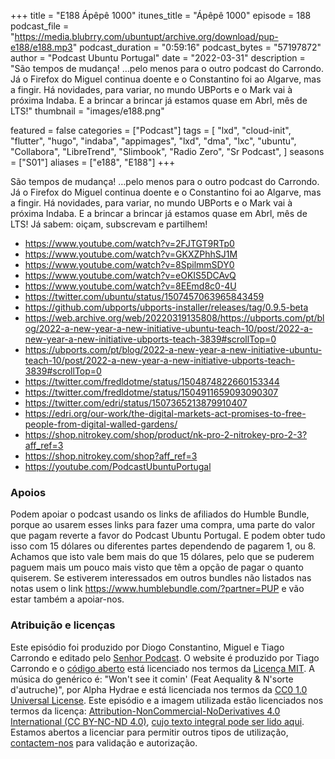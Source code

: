 +++
title = "E188 Ápêpê 1000"
itunes_title = "Ápêpê 1000"
episode = 188
podcast_file = "https://media.blubrry.com/ubuntupt/archive.org/download/pup-e188/e188.mp3"
podcast_duration = "0:59:16"
podcast_bytes = "57197872"
author = "Podcast Ubuntu Portugal"
date = "2022-03-31"
description = "São tempos de mudança! …pelo menos para o outro podcast do Carrondo. Já o Firefox do Miguel continua doente e o Constantino foi ao Algarve, mas a fingir. Há novidades, para variar, no mundo UBPorts e o Mark vai à próxima Indaba. E a brincar a brincar já estamos quase em Abrl, mês de LTS!"
thumbnail = "images/e188.png"

featured = false
categories = ["Podcast"]
tags = [
  "lxd",
  "cloud-init",
  "flutter",
  "hugo",
  "indaba",
  "appimages",
  "lxd",
  "dma",
  "lxc",
  "ubuntu",
  "Collabora",
  "LibreTrend",
  "Slimbook",
  "Radio Zero",
  "Sr Podcast",
]
seasons = ["S01"]
aliases = ["e188", "E188"]
+++

São tempos de mudança! …pelo menos para o outro podcast do Carrondo. Já o Firefox do Miguel continua doente e o Constantino foi ao Algarve, mas a fingir. Há novidades, para variar, no mundo UBPorts e o Mark vai à próxima Indaba. E a brincar a brincar já estamos quase em Abrl, mês de LTS!
Já sabem: oiçam, subscrevam e partilhem!

* https://www.youtube.com/watch?v=2FJTGT9RTp0
* https://www.youtube.com/watch?v=GKXZPhhSJ1M
* https://www.youtube.com/watch?v=8SpilmmSDY0
* https://www.youtube.com/watch?v=eOKIS5DCAvQ
* https://www.youtube.com/watch?v=8EEmd8c0-4U
* https://twitter.com/ubuntu/status/1507457063965843459
* https://github.com/ubports/ubports-installer/releases/tag/0.9.5-beta
* https://web.archive.org/web/20220319135808/https://ubports.com/pt/blog/2022-a-new-year-a-new-initiative-ubuntu-teach-10/post/2022-a-new-year-a-new-initiative-ubports-teach-3839#scrollTop=0
* https://ubports.com/pt/blog/2022-a-new-year-a-new-initiative-ubuntu-teach-10/post/2022-a-new-year-a-new-initiative-ubports-teach-3839#scrollTop=0
* https://twitter.com/fredldotme/status/1504874822660153344
* https://twitter.com/fredldotme/status/1504911659093090307
* https://twitter.com/edri/status/1507365213879910407
* https://edri.org/our-work/the-digital-markets-act-promises-to-free-people-from-digital-walled-gardens/
* https://shop.nitrokey.com/shop/product/nk-pro-2-nitrokey-pro-2-3?aff_ref=3
* https://shop.nitrokey.com/shop?aff_ref=3
* https://youtube.com/PodcastUbuntuPortugal


### Apoios
Podem apoiar o podcast usando os links de afiliados do Humble Bundle, porque ao usarem esses links para fazer uma compra, uma parte do valor que pagam reverte a favor do Podcast Ubuntu Portugal.
E podem obter tudo isso com 15 dólares ou diferentes partes dependendo de pagarem 1, ou 8.
Achamos que isto vale bem mais do que 15 dólares, pelo que se puderem paguem mais um pouco mais visto que têm a opção de pagar o quanto quiserem.
Se estiverem interessados em outros bundles não listados nas notas usem o link https://www.humblebundle.com/?partner=PUP e vão estar também a apoiar-nos.

### Atribuição e licenças
Este episódio foi produzido por Diogo Constantino, Miguel e Tiago Carrondo e editado pelo [Senhor Podcast](https://senhorpodcast.pt/).
O website é produzido por Tiago Carrondo e o [código aberto](https://gitlab.com/podcastubuntuportugal/website) está licenciado nos termos da [Licença MIT](https://gitlab.com/podcastubuntuportugal/website/main/LICENSE).
A música do genérico é: "Won't see it comin' (Feat Aequality & N'sorte d'autruche)", por Alpha Hydrae e está licenciada nos termos da [CC0 1.0 Universal License](https://creativecommons.org/publicdomain/zero/1.0/).
Este episódio e a imagem utilizada estão licenciados nos termos da licença: [Attribution-NonCommercial-NoDerivatives 4.0 International (CC BY-NC-ND 4.0)](https://creativecommons.org/licenses/by-nc-nd/4.0/), [cujo texto integral pode ser lido aqui](https://creativecommons.org/licenses/by-nc-nd/4.0/legalcode). Estamos abertos a licenciar para permitir outros tipos de utilização, [contactem-nos](https://podcastubuntuportugal.org/contactos) para validação e autorização.

